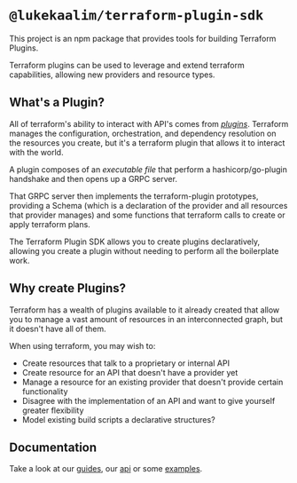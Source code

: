 # `@lukekaalim/terraform-plugin-sdk`
This project is an npm package that provides tools for building Terraform Plugins.

Terraform plugins can be used to leverage and extend terraform capabilities, allowing new providers and resource types.

## What's a Plugin?
All of terraform's ability to interact with API's comes from [_plugins_](https://www.terraform.io/docs/plugins/index.html). Terraform manages the configuration, orchestration, and dependency resolution on the resources you create, but it's a terraform plugin that allows it to interact with the world.

A plugin composes of an _executable file_ that perform a hashicorp/go-plugin handshake and then opens up a GRPC server.

That GRPC server then implements the terraform-plugin prototypes, providing a Schema (which is a declaration of the provider and all resources that provider manages) and some functions that terraform calls to create or apply terraform plans.

The Terraform Plugin SDK allows you to create plugins declaratively, allowing you create a plugin without needing to perform all the boilerplate work.

## Why create Plugins?
Terraform has a wealth of plugins available to it already created that allow you to manage a vast amount of resources in an interconnected graph, but it doesn't have all of them.

When using terraform, you may wish to:
- Create resources that talk to a proprietary or internal API
- Create resource for an API that doesn't have a provider yet
- Manage a resource for an existing provider that doesn't provide certain functionality
- Disagree with the implementation of an API and want to give yourself greater flexibility
- Model existing build scripts a declarative structures?

## Documentation

Take a look at our [guides](docs/guides.md), our [api](docs/api.md) or some [examples](examples/readme.md).
